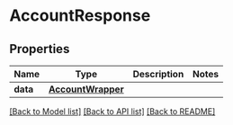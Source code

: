 # AccountResponse

## Properties
Name | Type | Description | Notes
------------ | ------------- | ------------- | -------------
**data** | [**AccountWrapper**](AccountWrapper.md) |  | 

[[Back to Model list]](../README.md#documentation-for-models) [[Back to API list]](../README.md#documentation-for-api-endpoints) [[Back to README]](../README.md)


